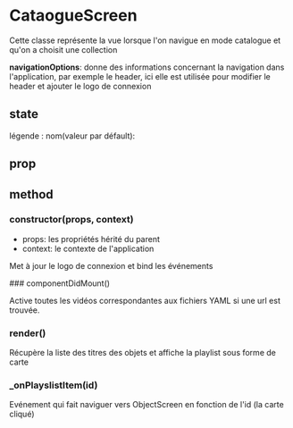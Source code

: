 # CataogueScreen

Cette classe représente la vue lorsque l'on navigue en mode catalogue et qu'on a choisit une collection

**navigationOptions**: donne des informations concernant la navigation dans l'application, par exemple le header, ici elle est utilisée pour modifier le header et ajouter le logo de connexion

## state

légende : nom(valeur par défault): <description>

## prop

## method

### constructor(props, context)

- props: les propriétés hérité du parent
- context: le contexte de l'application

Met à jour le logo de connexion et bind les événements

### componentDidMount()

Active toutes les vidéos correspondantes aux fichiers YAML si une url est trouvée.

### render()

Récupère la liste des titres des objets et affiche la playlist sous forme de carte

### _onPlayslistItem(id)

Evénement qui fait naviguer vers ObjectScreen en fonction de l'id (la carte cliqué)